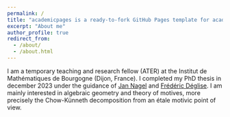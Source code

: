 ```yaml
---
permalink: /
title: "academicpages is a ready-to-fork GitHub Pages template for academic personal websites"
excerpt: "About me"
author_profile: true
redirect_from: 
  - /about/
  - /about.html
---
```

I am a temporary teaching and research fellow (ATER) at the Institut de Mathématiques de Bourgogne (Dijon, France). I completed my PhD thesis in december 2023 under the guidance of [Jan Nagel](http://nagel49.perso.math.cnrs.fr/) and [Frédéric Déglise](http://deglise.perso.math.cnrs.fr/). I am mainly interested in algebraic geometry and theory of motives, more precisely the Chow-Künneth decomposition from an étale motivic point of view.
